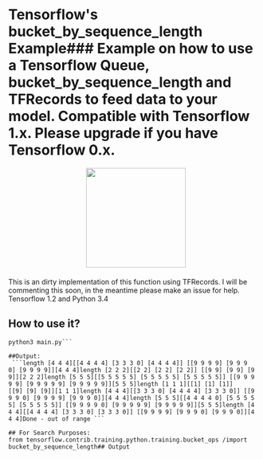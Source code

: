 # Tensorflow's bucket_by_sequence_length Example### Example on how to use a Tensorflow Queue, bucket_by_sequence_length and TFRecords to feed data to your model. Compatible with Tensorflow 1.x. Please upgrade if you have Tensorflow 0.x.
<div align="center">  <img src="https://www.tensorflow.org/images/tf_logo_transp.png" width="200"><br><br></div>This is an dirty implementation of this function using TFRecords. I will be commenting this soon, in the meantime please make an issue for help.
Tensorflow 1.2 and Python 3.4

## How to use it?
```git clone git@github.com:/francotheengineer/Bucket_by_sequence_length.git 
python3 main.py```

##Output: 
 ```length [4 4 4][[4 4 4 4] [3 3 3 0] [4 4 4 4]] [[9 9 9 9] [9 9 9 0] [9 9 9 9]][4 4 4]length [2 2 2][[2 2] [2 2] [2 2]] [[9 9] [9 9] [9 9]][2 2 2]length [5 5 5][[5 5 5 5 5] [5 5 5 5 5] [5 5 5 5 5]] [[9 9 9 9 9] [9 9 9 9 9] [9 9 9 9 9]][5 5 5]length [1 1 1][[1] [1] [1]] [[9] [9] [9]][1 1 1]length [4 4 4][[3 3 3 0] [4 4 4 4] [3 3 3 0]] [[9 9 9 0] [9 9 9 9] [9 9 9 0]][4 4 4]length [5 5 5][[4 4 4 4 0] [5 5 5 5 5] [5 5 5 5 5]] [[9 9 9 9 0] [9 9 9 9 9] [9 9 9 9 9]][5 5 5]length [4 4 4][[4 4 4 4] [3 3 3 0] [3 3 3 0]] [[9 9 9 9] [9 9 9 0] [9 9 9 0]][4 4 4]Done - out of range ```

## For Search Purposes:
from tensorflow.contrib.training.python.training.bucket_ops /import bucket_by_sequence_length## Output
